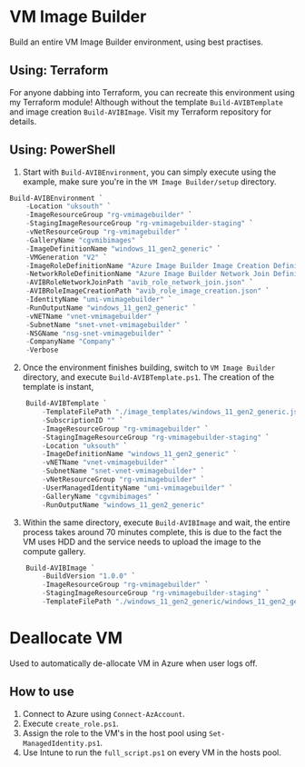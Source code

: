 # VM Image Builder
Build an entire VM Image Builder environment, using best practises.
## Using: Terraform
For anyone dabbing into Terraform, you can recreate this environment using my Terraform module! Although without the template `Build-AVIBTemplate` and image creation `Build-AVIBImage`.
Visit my Terraform repository for details.
## Using: PowerShell
1. Start with `Build-AVIBEnvironment`, you can simply execute using the example, make sure you're in the `VM Image Builder/setup` directory.
``` powershell
Build-AVIBEnvironment `
    -Location "uksouth" `
    -ImageResourceGroup "rg-vmimagebuilder" `
    -StagingImageResourceGroup "rg-vmimagebuilder-staging" `
    -vNetResourceGroup "rg-vmimagebuilder" `
    -GalleryName "cgvmibimages" `
    -ImageDefinitionName "windows_11_gen2_generic" `
    -VMGeneration "V2" `
    -ImageRoleDefinitionName "Azure Image Builder Image Creation Definition" `
    -NetworkRoleDefinitionName "Azure Image Builder Network Join Definition" `
    -AVIBRoleNetworkJoinPath "avib_role_network_join.json" `
    -AVIBRoleImageCreationPath "avib_role_image_creation.json" `
    -IdentityName "umi-vmimagebuilder" `
    -RunOutputName "windows_11_gen2_generic" `
    -vNETName "vnet-vmimagebuilder" `
    -SubnetName "snet-vnet-vmimagebuilder" `
    -NSGName "nsg-snet-vmimagebuilder" `
    -CompanyName "Company" `
    -Verbose
```
2. Once the environment finishes building, switch to `VM Image Builder` directory, and execute `Build-AVIBTemplate.ps1`. The creation of the template is instant,
``` powershell
    Build-AVIBTemplate `
        -TemplateFilePath "./image_templates/windows_11_gen2_generic.json" `
        -SubscriptionID "" `
        -ImageResourceGroup "rg-vmimagebuilder" `
        -StagingImageResourceGroup "rg-vmimagebuilder-staging" `
        -Location "uksouth" `
        -ImageDefinitionName "windows_11_gen2_generic" `
        -vNETName "vnet-vmimagebuilder" `
        -SubnetName "snet-vnet-vmimagebuilder" `
        -vNetResourceGroup "rg-vmimagebuilder" `
        -UserManagedIdentityName "umi-vmimagebuilder" `
        -GalleryName "cgvmibimages" `
        -RunOutputName "windows_11_gen2_generic"
```
3. Within the same directory, execute `Build-AVIBImage` and wait, the entire process takes around 70 minutes complete, this is due to the fact the VM uses HDD and the service needs to upload the image to the compute gallery.
``` powershell
    Build-AVIBImage `
        -BuildVersion "1.0.0" `
        -ImageResourceGroup "rg-vmimagebuilder" `
        -StagingImageResourceGroup "rg-vmimagebuilder-staging" `
        -TemplateFilePath "./windows_11_gen2_generic/windows_11_gen2_generic.json"
```
# Deallocate VM
Used to automatically de-allocate VM in Azure when user logs off.
## How to use
1. Connect to Azure using `Connect-AzAccount`.
2. Execute `create_role.ps1`.
3. Assign the role to the VM's in the host pool using `Set-ManagedIdentity.ps1`.
4. Use Intune to run the `full_script.ps1` on every VM in the hosts pool.